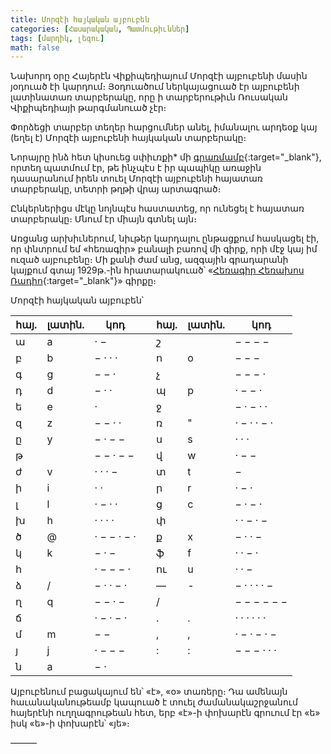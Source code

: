 ```yaml
---
title: Մորզէի հայկական այբուբեն
categories: [Հասարակական, Պատմութիւններ]
tags: [մարդիկ, լեզու]
math: false
---
```


Նախորդ օրը Հայերէն Վիքիպեդիայում Մորզէի այբուբենի մասին յօդուած էի կարդում։ Յօդուածում ներկայացուած էր այբուբենի լատինատառ տարբերակը, որը ի տարբերութիւն Ռուսական Վիքիպեդիայի թարգմանուած չէր։

Փորձեցի տարբեր տեղեր հարցումներ անել, իմանալու արդեօք կայ (եղել է) Մորզէի այբուբենի հայկական տարբերակը։

Նորայրը ինձ հետ կիսուեց սփիւռքի\* մի [գրառմամբ](https://spyurk.am/posts/4385124){:target="\_blank"}, որտեղ պատմում էր, թե ինչպէս է իր պապիկը առաջին դասարանում իրեն տուել Մորզէի այբուբենի հայատառ տարբերակը, տետրի թղթի վրայ արտագրած։

Ընկերներիցս մէկը նոյնպէս հաստատեց, որ ունեցել է հայատառ տարբերակը։ Մնում էր միայն գտնել այն։

Առցանց արխիւներում, նիւթեր կարդալու ընթացքում հասկացել էի, որ փնտրում եմ «հեռագիր» բանալի բառով մի գիրք, որի մէջ կայ իմ ուզած այբուբենը։ Մի քանի ժամ անց, ազգային գրադարանի կայքում գտայ 1929թ.-ին հրատարակուած՝ «[Հեռագիր Հեռախոս Ռադիո](http://tert.nla.am/archive/HAY%20GIRQ/Ardy/1921-1950/heragri_radioyi_1929.pdf){:target="\_blank"}» գիրքը։

Մորզէի հայկական այբուբեն՝

| հայ. | լատին. | կոդ         |     | հայ. | լատին. | կոդ         |
| ---- | ------ | ----------- | --- | ---- | ------ | ----------- |
| ա    | a      | · −         |     | շ    |        | − − − −     |
| բ    | b      | − · · ·     |     | ո    | o      | − − −       |
| գ    | g      | − − ·       |     | չ    |        | − − − ·     |
| դ    | d      | − · ·       |     | պ    | p      | · − − ·     |
| ե    | e      | ·           |     | ջ    |        | − · − · ·   |
| զ    | z      | − − · ·     |     | ռ    | "      | · − · · − · |
| ը    | y      | − · − −     |     | ս    | s      | · · ·       |
| թ    |        | − − · − −   |     | վ    | w      | · − −       |
| ժ    | v      | · · · −     |     | տ    | t      | −           |
| ի    | i      | · ·         |     | ր    | r      | · − ·       |
| լ    | l      | · − · ·     |     | ց    | c      | − · − ·     |
| խ    | h      | · · · ·     |     | փ    |        | · · − · −   |
| ծ    | @      | · − − · − · |     | ք    | x      | − · · −     |
| կ    | k      | − · −       |     | ֆ    | f      | · · − ·     |
| հ    |        | · − − − ·   |     | ու   | u      | · · −       |
| ձ    | /      | − · · − ·   |     | —    | -      | − · · · · − |
| ղ    | q      | − − · −     |     | /    |        | − − − − − − |
| ճ    |        | · − · − ·   |     | .    | .      | · · · · · · |
| մ    | m      | − −         |     | ,    | ,      | · − · − · − |
| յ    | j      | · − − −     |     | :    | :      | − − − · · · |
| ն    | a      | − ·         |

Այբուբենում բացակայում են՝ «է», «օ» տառերը։ Դա ամենայն հաւանականութեամբ կապուած է տուել ժամանակաշրջանում հայերէնի ուղղագրութեան հետ, երբ «է»-ի փոխարէն գրուում էր «ե» իսկ «ե»-ի փոխարէն՝ «յե»։

———

<div class="gallery">
<img src=""/>
<img src=""/>
<img src=""/>
</div>
